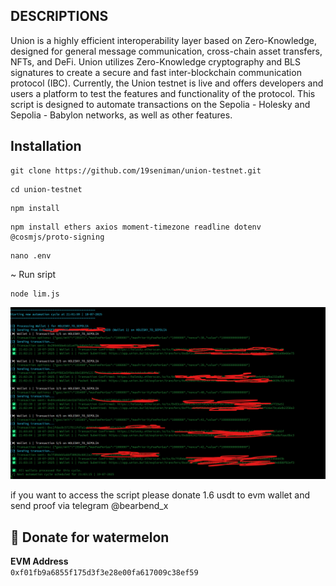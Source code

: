 ## DESCRIPTIONS

Union is a highly efficient interoperability layer based on Zero-Knowledge, designed for general message communication, cross-chain asset transfers, NFTs, and DeFi. Union utilizes Zero-Knowledge cryptography and BLS signatures to create a secure and fast inter-blockchain communication protocol (IBC). Currently, the Union testnet is live and offers developers and users a platform to test the features and functionality of the protocol. This script is designed to automate transactions on the Sepolia - Holesky and Sepolia - Babylon networks, as well as other features.

## Installation

```
git clone https://github.com/19seniman/union-testnet.git
```
```
cd union-testnet
```
```
npm install
```
```
npm install ethers axios moment-timezone readline dotenv @cosmjs/proto-signing
```
```
nano .env
```

~ Run sript
```
node lim.js
```
![alt text](https://github.com/19seniman/union-testnet/blob/main/public/unionyy.png?raw=true)

if you want to access the script please donate 1.6 usdt to evm wallet and send proof via telegram @bearbend_x

## 🍉 Donate for  watermelon

**EVM Address**  
`0xf01fb9a6855f175d3f3e28e00fa617009c38ef59`

